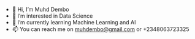 - 👋 Hi, I’m Muhd Dembo 
- 👀 I’m interested in Data Science
- 🌱 I’m currently learning Machine Learning and AI
- 📫 You can reach me on muhdembo@gmail.com or +2348063723325
